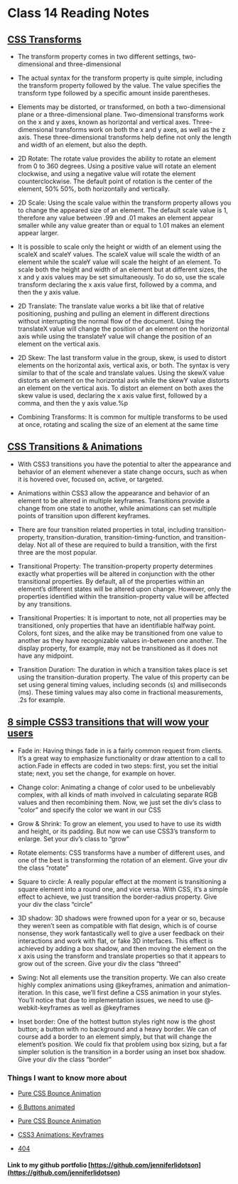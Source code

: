 # Class 14 Reading Notes

## [CSS Transforms](http://learn.shayhowe.com/advanced-html-css/css-transforms)

- The transform property comes in two different settings, two-dimensional and three-dimensional

- The actual syntax for the transform property is quite simple, including the transform property followed by the value. The value specifies the transform type followed by a specific amount inside parentheses.

- Elements may be distorted, or transformed, on both a two-dimensional plane or a three-dimensional plane. Two-dimensional transforms work on the x and y axes, known as horizontal and vertical axes. Three-dimensional transforms work on both the x and y axes, as well as the z axis. These three-dimensional transforms help define not only the length and width of an element, but also the depth. 

- 2D Rotate: The rotate value provides the ability to rotate an element from 0 to 360 degrees. Using a positive value will rotate an element clockwise, and using a negative value will rotate the element counterclockwise. The default point of rotation is the center of the element, 50% 50%, both horizontally and vertically. 

- 2D Scale: Using the scale value within the transform property allows you to change the appeared size of an element. The default scale value is 1, therefore any value between .99 and .01 makes an element appear smaller while any value greater than or equal to 1.01 makes an element appear larger.

- It is possible to scale only the height or width of an element using the scaleX and scaleY values. The scaleX value will scale the width of an element while the scaleY value will scale the height of an element. To scale both the height and width of an element but at different sizes, the x and y axis values may be set simultaneously. To do so, use the scale transform declaring the x axis value first, followed by a comma, and then the y axis value.

- 2D Translate: The translate value works a bit like that of relative positioning, pushing and pulling an element in different directions without interrupting the normal flow of the document. Using the translateX value will change the position of an element on the horizontal axis while using the translateY value will change the position of an element on the vertical axis.

- 2D Skew: The last transform value in the group, skew, is used to distort elements on the horizontal axis, vertical axis, or both. The syntax is very similar to that of the scale and translate values. Using the skewX value distorts an element on the horizontal axis while the skewY value distorts an element on the vertical axis. To distort an element on both axes the skew value is used, declaring the x axis value first, followed by a comma, and then the y axis value.%p

- Combining Transforms: It is common for multiple transforms to be used at once, rotating and scaling the size of an element at the same time

## [CSS Transitions & Animations](http://learn.shayhowe.com/advanced-html-css/transitions-animations/)

- With CSS3 transitions you have the potential to alter the appearance and behavior of an element whenever a state change occurs, such as when it is hovered over, focused on, active, or targeted.

- Animations within CSS3 allow the appearance and behavior of an element to be altered in multiple keyframes. Transitions provide a change from one state to another, while animations can set multiple points of transition upon different keyframes.

- There are four transition related properties in total, including transition-property, transition-duration, transition-timing-function, and transition-delay. Not all of these are required to build a transition, with the first three are the most popular.

- Transitional Property: The transition-property property determines exactly what properties will be altered in conjunction with the other transitional properties. By default, all of the properties within an element’s different states will be altered upon change. However, only the properties identified within the transition-property value will be affected by any transitions.

- Transitional Properties: It is important to note, not all properties may be transitioned, only properties that have an identifiable halfway point. Colors, font sizes, and the alike may be transitioned from one value to another as they have recognizable values in-between one another. The display property, for example, may not be transitioned as it does not have any midpoint. 

- Transition Duration: The duration in which a transition takes place is set using the transition-duration property. The value of this property can be set using general timing values, including seconds (s) and milliseconds (ms). These timing values may also come in fractional measurements, .2s for example.

## [8 simple CSS3 transitions that will wow your users](http://www.webdesignerdepot.com/2014/05/8-simple-css3-transitions-that-will-wow-your-users)

- Fade in: Having things fade in is a fairly common request from clients. It’s a great way to emphasize functionality or draw attention to a call to action.Fade in effects are coded in two steps: first, you set the initial state; next, you set the change, for example on hover.

- Change color: Animating a change of color used to be unbelievably complex, with all kinds of math involved in calculating separate RGB values and then recombining them. Now, we just set the div’s class to ​“color” and specify the color we want in our CSS

- Grow & Shrink: To grow an element, you used to have to use its width and height, or its padding. But now we can use CSS3’s transform to enlarge. Set your div’s class to ​“grow” 

- Rotate elements: CSS transforms have a number of different uses, and one of the best is transforming the rotation of an element. Give your div the class ​“rotate” 

- Square to circle: A really popular effect at the moment is transitioning a square element into a round one, and vice versa. With CSS, it’s a simple effect to achieve, we just transition the border-radius property. Give your div the class ​“circle” 

- 3D shadow: 3D shadows were frowned upon for a year or so, because they weren’t seen as compatible with flat design, which is of course nonsense, they work fantastically well to give a user feedback on their interactions and work with flat, or fake 3D interfaces. This effect is achieved by adding a box shadow, and then moving the element on the x axis using the transform and translate properties so that it appears to grow out of the screen. Give your div the class ​“threed” 

- Swing: Not all elements use the transition property. We can also create highly complex animations using @keyframes, animation and animation-iteration. In this case, we’ll first define a CSS animation in your styles. You’ll notice that due to implementation issues, we need to use @-webkit-keyframes as well as @keyframes

- Inset border: One of the hottest button styles right now is the ghost button; a button with no background and a heavy border. We can of course add a border to an element simply, but that will change the element’s position. We could fix that problem using box sizing, but a far simpler solution is the transition in a border using an inset box shadow. Give your div the class ​“border” 

### Things I want to know more about

- [Pure CSS Bounce Animation](http://codepen.io/dp_lewis/pen/gCfBv)

- [6 Buttons animated](http://codepen.io/dp_lewis/pen/gCfBv)

- [Pure CSS Bounce Animation](http://codepen.io/dp_lewis/pen/gCfBv)

- [CSS3 Animations: Keyframes](http://codepen.io/akshaychauhan/pen/oAfae)

- [404](http://codepen.io/kieranfivestars/pen/MYdQxX)

#### Link to my github portfolio [https://github.com/jenniferlidotson](https://github.com/jenniferlidotson)

